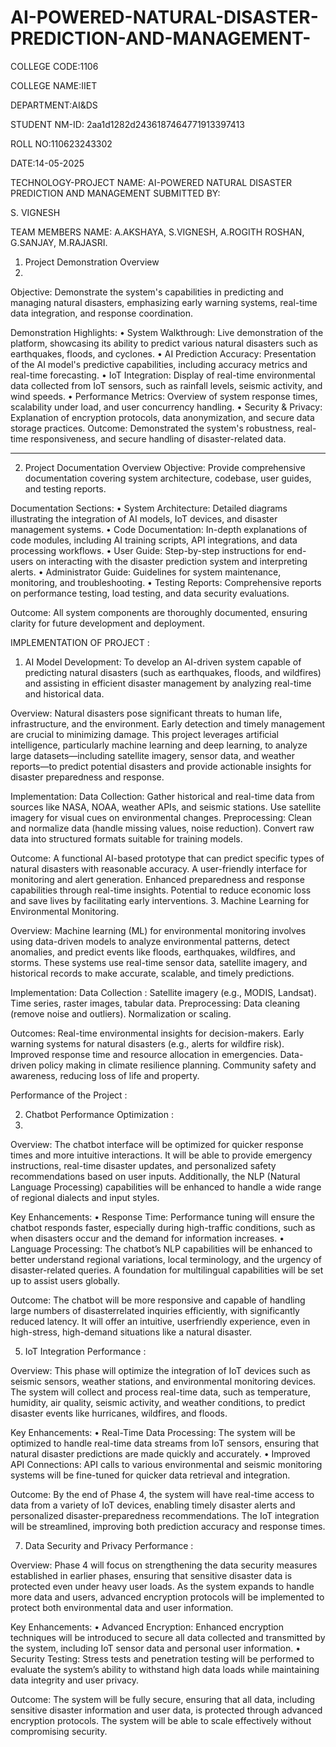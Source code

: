 # AI-POWERED-NATURAL-DISASTER-PREDICTION-AND-MANAGEMENT-

COLLEGE CODE:1106

COLLEGE NAME:IIET

DEPARTMENT:AI&DS

STUDENT NM-ID: 2aa1d1282d2436187464771913397413

ROLL NO:110623243302

DATE:14-05-2025

TECHNOLOGY-PROJECT NAME: AI-POWERED NATURAL DISASTER PREDICTION AND MANAGEMENT
SUBMITTED BY:

S. VIGNESH

TEAM MEMBERS NAME:
A.AKSHAYA,
S.VIGNESH,
A.ROGITH ROSHAN,
G.SANJAY,
M.RAJASRI.

1. Project Demonstration Overview
2. 
Objective: Demonstrate the system's capabilities in predicting and managing natural disasters, emphasizing early warning systems, real-time data integration, and response coordination.

Demonstration Highlights:
•	System Walkthrough: Live demonstration of the platform, showcasing its ability to predict various natural disasters such as earthquakes, floods, and cyclones.
•	AI Prediction Accuracy: Presentation of the AI model's predictive capabilities, including accuracy metrics and real-time forecasting.
•	IoT Integration: Display of real-time environmental data collected from IoT sensors, such as rainfall levels, seismic activity, and wind speeds.
•	Performance Metrics: Overview of system response times, scalability under load, and user concurrency handling.
•	Security & Privacy: Explanation of encryption protocols, data anonymization, and secure data storage practices.
Outcome: Demonstrated the system's robustness, real-time responsiveness, and secure handling of disaster-related data.
________________________________________
2. Project Documentation Overview
Objective: Provide comprehensive documentation covering system architecture, codebase, user guides, and testing reports.

Documentation Sections:
•	System Architecture: Detailed diagrams illustrating the integration of AI models, IoT devices, and disaster management systems.
•	Code Documentation: In-depth explanations of code modules, including AI training scripts, API integrations, and data processing workflows.
•	User Guide: Step-by-step instructions for end-users on interacting with the disaster prediction system and interpreting alerts.
•	Administrator Guide: Guidelines for system maintenance, monitoring, and troubleshooting.
•	Testing Reports: Comprehensive reports on performance testing, load testing, and data security evaluations.

Outcome: All system components are thoroughly documented, ensuring clarity for future development and deployment.

IMPLEMENTATION OF PROJECT :

1. AI Model Development: 
To develop an AI-driven system capable of predicting natural disasters (such as earthquakes, floods, and wildfires) and assisting in efficient disaster management by analyzing real-time and historical data.

Overview: 
Natural disasters pose significant threats to human life, infrastructure, and the environment. Early detection and timely management are crucial to minimizing damage. This project leverages artificial intelligence, particularly machine learning and deep learning, to analyze large datasets—including satellite imagery, sensor data, and weather reports—to predict potential disasters and provide actionable insights for disaster preparedness and response.

Implementation: 
Data Collection: Gather historical and real-time data from sources like NASA, NOAA, weather APIs, and seismic stations. Use satellite imagery for visual cues on environmental changes. 
Preprocessing: Clean and normalize data (handle missing values, noise reduction). Convert raw data into structured formats suitable for training models.

Outcome: 
A functional AI-based prototype that can predict specific types of natural disasters with reasonable accuracy. A user-friendly interface for monitoring and alert generation. Enhanced preparedness and response capabilities through real-time insights. Potential to reduce economic loss and save lives by facilitating early interventions. 
3. Machine Learning for Environmental Monitoring.

Overview: 
Machine learning (ML) for environmental monitoring involves using data-driven models to analyze environmental patterns, detect anomalies, and predict events like floods, earthquakes, wildfires, and storms. These systems use real-time sensor data, satellite imagery, and historical records to make accurate, scalable, and timely predictions. 

Implementation: 
Data Collection : Satellite imagery (e.g., MODIS, Landsat). Time series, raster images, tabular data. 
Preprocessing: Data cleaning (remove noise and outliers). Normalization or scaling.

Outcomes: 
Real-time environmental insights for decision-makers. Early warning systems for natural disasters (e.g., alerts for wildfire risk). Improved response time and resource allocation in emergencies. Data-driven policy making in climate resilience planning. Community safety and awareness, reducing loss of life and property. 

Performance of the Project :

2.	Chatbot Performance Optimization :
3.	
Overview: 
The chatbot interface will be optimized for quicker response times and more intuitive interactions. It will be able to provide emergency instructions, real-time disaster updates, and personalized safety recommendations based on user inputs. Additionally, the NLP (Natural Language Processing) capabilities will be enhanced to handle a wide range of regional dialects and input styles.

Key Enhancements: 
•	Response Time: Performance tuning will ensure the chatbot responds faster, especially during high-traffic conditions, such as when disasters occur and the demand for information increases. 
•	Language Processing: The chatbot’s NLP capabilities will be enhanced to better understand regional variations, local terminology, and the urgency of disaster-related queries. A foundation for multilingual capabilities will be set up to assist users globally. 

Outcome: 
The chatbot will be more responsive and capable of handling large numbers of disasterrelated inquiries efficiently, with significantly reduced latency. It will offer an intuitive, userfriendly experience, even in high-stress, high-demand situations like a natural disaster. 
  
5.	IoT Integration Performance :

Overview: 
This phase will optimize the integration of IoT devices such as seismic sensors, weather stations, and environmental monitoring devices. The system will collect and process real-time data, such as temperature, humidity, air quality, seismic activity, and weather conditions, to predict disaster events like hurricanes, wildfires, and floods. 

Key Enhancements: 
•	Real-Time Data Processing: The system will be optimized to handle real-time data streams from IoT sensors, ensuring that natural disaster predictions are made quickly and accurately. 
•	Improved API Connections: API calls to various environmental and seismic monitoring systems will be fine-tuned for quicker data retrieval and integration. 

Outcome: 
By the end of Phase 4, the system will have real-time access to data from a variety of IoT devices, enabling timely disaster alerts and personalized disaster-preparedness recommendations. The IoT integration will be streamlined, improving both prediction accuracy and response times. 
  
7.	Data Security and Privacy Performance :

Overview: 
Phase 4 will focus on strengthening the data security measures established in earlier phases, ensuring that sensitive disaster data is protected even under heavy user loads. As the system expands to handle more data and users, advanced encryption protocols will be implemented to protect both environmental data and user information.

Key Enhancements: 
•	Advanced Encryption: Enhanced encryption techniques will be introduced to secure all data collected and transmitted by the system, including IoT sensor data and personal user information. 
•	Security Testing: Stress tests and penetration testing will be performed to evaluate the system’s ability to withstand high data loads while maintaining data integrity and user privacy. 

Outcome: 
The system will be fully secure, ensuring that all data, including sensitive disaster information and user data, is protected through advanced encryption protocols. The system will be able to scale effectively without compromising security. 

